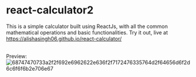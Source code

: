 # react-calculator2
This is a simple calculator built using ReactJs, with all the common mathematical operations and basic functionalities. Try it out, live at https://alishasingh06.github.io/react-calculator/<br><br>

Preview:<br>
![68747470733a2f2f692e6962622e636f2f7172476335764d2f64656d6f2d6c6f6f6b2e706e67](https://github.com/user-attachments/assets/2194d8db-f39a-4463-bab4-adc139bc80cf)
